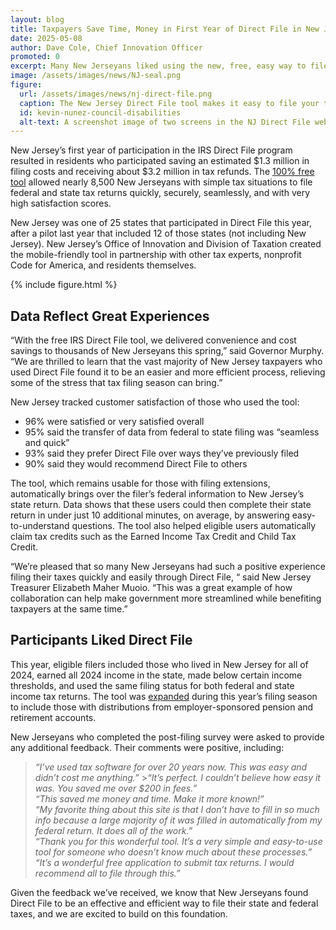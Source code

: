 ```yaml
---
layout: blog
title: Taxpayers Save Time, Money in First Year of Direct File in New Jersey
date: 2025-05-08
author: Dave Cole, Chief Innovation Officer
promoted: 0
excerpt: Many New Jerseyans liked using the new, free, easy way to file their taxes directly with government. The 8,500 participants this year saved roughly $1.3 million in filing fees and received over $3 million in refunds.
image: /assets/images/news/NJ-seal.png
figure:
  url: /assets/images/news/nj-direct-file.png
  caption: The New Jersey Direct File tool makes it easy to file your tax return for free.
  id: kevin-nunez-council-disabilities
  alt-text: A screenshot image of two screens in the NJ Direct File website, shows a form for entering income information and determining eligibility for the Earned Income Tax Credit
---
```


New Jersey’s first year of participation in the IRS Direct File program resulted in residents who participated saving an estimated $1.3 million in filing costs and receiving about $3.2 million in tax refunds. The [100% free tool](http://directfile.nj.gov) allowed nearly 8,500 New Jerseyans with simple tax situations to file federal and state tax returns quickly, securely, seamlessly, and with very high satisfaction scores.

New Jersey was one of 25 states that participated in Direct File this year, after a pilot last year that included 12 of those states (not including New Jersey). New Jersey’s Office of Innovation and Division of Taxation created the mobile-friendly tool in partnership with other tax experts, nonprofit Code for America, and residents themselves.

{% include figure.html %}

## Data Reflect Great Experiences

“With the free IRS Direct File tool, we delivered convenience and cost savings to thousands of New Jerseyans this spring,” said Governor Murphy. “We are thrilled to learn that the vast majority of New Jersey taxpayers who used Direct File found it to be an easier and more efficient process, relieving some of the stress that tax filing season can bring.”

New Jersey tracked customer satisfaction of those who used the tool:

- 96% were satisfied or very satisfied overall
- 95% said the transfer of data from federal to state filing was “seamless and quick”
- 93% said they prefer Direct File over ways they’ve previously filed
- 90% said they would recommend Direct File to others

The tool, which remains usable for those with filing extensions, automatically brings over the filer’s federal information to New Jersey’s state return. Data shows that these users could then complete their state return in under just 10 additional minutes, on average, by answering easy-to-understand questions. The tool also helped eligible users automatically claim tax credits such as the Earned Income Tax Credit and Child Tax Credit.

“We’re pleased that so many New Jerseyans had such a positive experience filing their taxes quickly and easily through Direct File, “ said New Jersey Treasurer Elizabeth Maher Muoio. “This was a great example of how collaboration can help make government more streamlined while benefiting taxpayers at the same time.”

## Participants Liked Direct File

This year, eligible filers included those who lived in New Jersey for all of 2024, earned all 2024 income in the state, made below certain income thresholds, and used the same filing status for both federal and state income tax returns. The tool was [expanded](https://www.nj.gov/governor/news/news/562025/approved/20250311a.shtml) during this year’s filing season to include those with distributions from employer-sponsored pension and retirement accounts.

New Jerseyans who completed the post-filing survey were asked to provide any additional feedback. Their comments were positive, including:

> _“I’ve used tax software for over 20 years now. This was easy and didn’t cost me anything.”_ >_“It’s perfect. I couldn’t believe how easy it was. You saved me over $200 in fees.”_  
> _“This saved me money and time. Make it more known\!”_  
> _“My favorite thing about this site is that I don’t have to fill in so much info because a large majority of it was filled in automatically from my federal return. It does all of the work.”_  
> _“Thank you for this wonderful tool. It’s a very simple and easy-to-use tool for someone who doesn’t know much about these processes.”_  
> _“It’s a wonderful free application to submit tax returns. I would recommend all to file through this.”_

Given the feedback we’ve received, we know that New Jerseyans found Direct File to be an effective and efficient way to file their state and federal taxes, and we are excited to build on this foundation.
